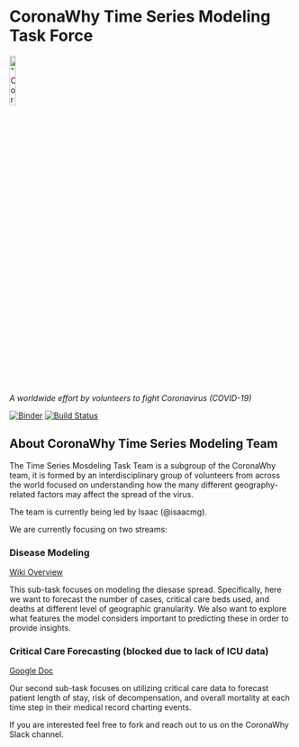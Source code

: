 # CoronaWhy Time Series Modeling Task Force

<p align="left">
<img width=15% src="https://uploads-ssl.webflow.com/5e729ef3ef0f906b804d4f27/5e77e9db1ede36135bbb1927_logo%203%402x.png" alt=“CoronaWhy” />

<i>A worldwide effort by volunteers to fight Coronavirus (COVID-19)</i>
</p>

[![Binder](https://mybinder.org/badge_logo.svg)](https://mybinder.org/v2/gh/CoronaWhy/task-ts/master?filepath=notebooks)
[![Build Status](https://travis-ci.org/coronawhy/task-ts.svg?branch=master)](https://travis-ci.org/coronawhy/task-ts)

## About CoronaWhy Time Series Modeling Team

The Time Series Mosdeling Task Team is a subgroup of the CoronaWhy team, it is formed by an interdisciplinary group of volunteers from across the world focused on understanding how the many different geography-related factors may affect the spread of the virus.

The team is currently being led by Isaac (@isaacmg).

We are currently focusing on two streams:

### Disease Modeling 

[Wiki Overview](https://github.com/CoronaWhy/task-ts/wiki/Pandemic-Modeling)

This sub-task focuses on modeling the diesase spread. Specifically, here we want to forecast the number of cases, critical care beds used, and deaths at different level of geographic granularity. We also want to explore what features the model considers important to predicting these in order to provide insights.

### Critical Care Forecasting (blocked due to lack of ICU data)

[Google Doc](https://docs.google.com/document/d/1KjigohhZW6uJAkhVZVf6oftL6QWGa9A6w_FjYl-AfnY)

Our second sub-task focuses on utilizing critical care data to forecast patient length of stay, risk of decompensation, and overall mortality at each time step in their medical record charting events.

If you are interested feel free to fork and reach out to us on the CoronaWhy Slack channel.
